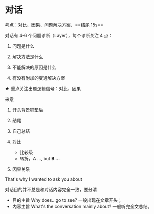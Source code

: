 # 对话

考点：对比、因果、问题解决方案、==结尾 15s==

对话有 4-6 个问题诊断（Layer），每个诊断关注 4 点：

1. 问题是什么

2. 解决方法是什么

3. 不能解决的原因是什么

4. 有没有附加的变通解决方案

★ 重点关注出题逻辑信号：对比、因果

来意

1. 开头背景铺垫后
2. 结尾
3. 自己总结

4. 对比
   - 比较级
   - 转折，A ..., but **B ...**
5. 因果关系

That's why I wanted to ask you about

对话目的并不总是和对话内容完全一致，要分清

- 目的主旨 Why does...go to see? 一般出现在文章开头；
- 内容主旨 What's the conversation mainly about? 一般听完全文总结。
